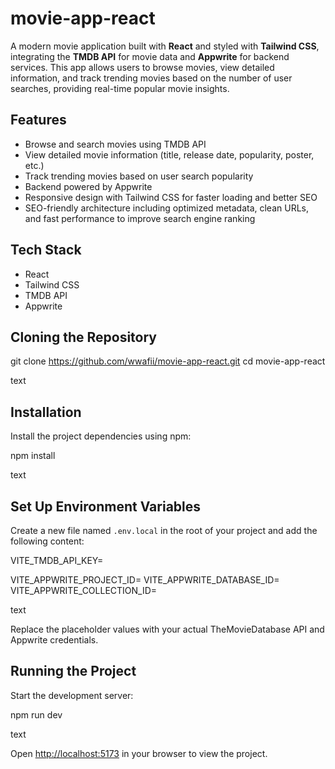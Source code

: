# movie-app-react

A modern movie application built with **React** and styled with **Tailwind CSS**, integrating the **TMDB API** for movie data and **Appwrite** for backend services. This app allows users to browse movies, view detailed information, and track trending movies based on the number of user searches, providing real-time popular movie insights.

## Features

- Browse and search movies using TMDB API
- View detailed movie information (title, release date, popularity, poster, etc.)
- Track trending movies based on user search popularity
- Backend powered by Appwrite
- Responsive design with Tailwind CSS for faster loading and better SEO
- SEO-friendly architecture including optimized metadata, clean URLs, and fast performance to improve search engine ranking

## Tech Stack

- React
- Tailwind CSS
- TMDB API
- Appwrite

## Cloning the Repository

git clone https://github.com/wwafii/movie-app-react.git
cd movie-app-react

text

## Installation

Install the project dependencies using npm:

npm install

text

## Set Up Environment Variables

Create a new file named `.env.local` in the root of your project and add the following content:

VITE_TMDB_API_KEY=

VITE_APPWRITE_PROJECT_ID=
VITE_APPWRITE_DATABASE_ID=
VITE_APPWRITE_COLLECTION_ID=

text

Replace the placeholder values with your actual TheMovieDatabase API and Appwrite credentials.

## Running the Project

Start the development server:

npm run dev

text

Open [http://localhost:5173](http://localhost:5173) in your browser to view the project.